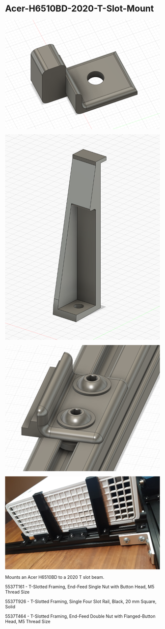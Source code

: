 # Acer-H6510BD-2020-T-Slot-Mount

![Alt text](forward_stopper.png?raw=true)

![Alt text](projector_clamp.png?raw=true)

![Alt text](projector_corner_mount.png?raw=true)

![Alt text](printed_result.jpg?raw=true)

Mounts an Acer H6510BD to a 2020 T slot beam.

5537T161 - T-Slotted Framing, End-Feed Single Nut with Button Head, M5 Thread Size

5537T926 - T-Slotted Framing, Single Four Slot Rail, Black, 20 mm Square, Solid

5537T464 - T-Slotted Framing, End-Feed Double Nut with Flanged-Button Head, M5 Thread Size
